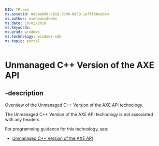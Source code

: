 ```yaml
---
UID: TP:axe
ms.assetid: 0ebaa899-6918-3bd4-b858-1afff58ee6a4
ms.author: windowssdkdev
ms.date: 10/02/2018
ms.keywords: 
ms.prod: windows
ms.technology: windows-sdk
ms.topic: portal
---
```


# Unmanaged C++ Version of the AXE API

## -description

Overview of the Unmanaged C++ Version of the AXE API technology.

The Unmanaged C++ Version of the AXE API technology is not associated with any headers.

For programming guidance for this technology, see:
* [Unmanaged C++ Version of the AXE API](/windows/desktop/axe)

